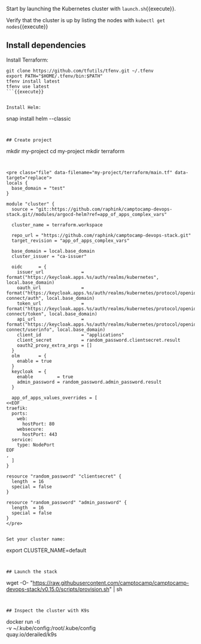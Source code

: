 Start by launching the Kubernetes cluster with `launch.sh`{{execute}}.

Verify that the cluster is up by listing the nodes with `kubectl get nodes`{{execute}}


## Install dependencies


Install Terraform:


```
git clone https://github.com/tfutils/tfenv.git ~/.tfenv
export PATH="$HOME/.tfenv/bin:$PATH"
tfenv install latest
tfenv use latest
```{{execute}}


Install Helm:

```
snap install helm --classic
```{{execute}}


## Create project

```
mkdir my-project
cd my-project
mkdir terraform
```{{execute}}


<pre class="file" data-filename="my-project/terraform/main.tf" data-target="replace">
locals {
  base_domain = "test"
}

module "cluster" {
  source = "git::https://github.com/raphink/camptocamp-devops-stack.git//modules/argocd-helm?ref=app_of_apps_complex_vars"

  cluster_name = terraform.workspace

  repo_url = "https://github.com/raphink/camptocamp-devops-stack.git"
  target_revision = "app_of_apps_complex_vars"

  base_domain = local.base_domain
  cluster_issuer = "ca-issuer"

  oidc      = {
    issuer_url              = format("https://keycloak.apps.%s/auth/realms/kubernetes", local.base_domain)
    oauth_url               = format("https://keycloak.apps.%s/auth/realms/kubernetes/protocol/openid-connect/auth", local.base_domain)
    token_url               = format("https://keycloak.apps.%s/auth/realms/kubernetes/protocol/openid-connect/token", local.base_domain)
    api_url                 = format("https://keycloak.apps.%s/auth/realms/kubernetes/protocol/openid-connect/userinfo", local.base_domain)
    client_id               = "applications"
    client_secret           = random_password.clientsecret.result
    oauth2_proxy_extra_args = []
  }
  olm       = {
    enable = true
  }
  keycloak  = {                                               
    enable         = true                                                           
    admin_password = random_password.admin_password.result                          
  }

  app_of_apps_values_overrides = [
<<EOF
traefik:
  ports:
    web:
      hostPort: 80
    websecure:
      hostPort: 443
  service:
    type: NodePort
EOF
,
  ]
}

resource "random_password" "clientsecret" {
  length  = 16
  special = false
}

resource "random_password" "admin_password" {
  length  = 16
  special = false
}
</pre>


Set your cluster name:

```
export CLUSTER_NAME=default
```{{execute}}


## Launch the stack

```
wget -O- "https://raw.githubusercontent.com/camptocamp/camptocamp-devops-stack/v0.15.0/scripts/provision.sh" | sh
```{{execute}}


## Inspect the cluster with K9s

```
docker run -ti \
  -v ~/.kube/config:/root/.kube/config \
  quay.io/derailed/k9s
```{{execute}}
